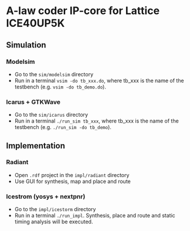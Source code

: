 # A-law coder IP-core for Lattice ICE40UP5K

## Simulation

### Modelsim

* Go to the ```sim/modelsim``` directory
* Run in a terminal ```vsim -do tb_xxx.do```, where tb_xxx is the name of the testbench (e.g. ```vsim -do tb_demo.do```).

### Icarus + GTKWave

* Go to the ```sim/icarus``` directory
* Run in a terminal ```./run_sim tb_xxx```, where tb_xxx is the name of the testbench (e.g. ```./run_sim -do tb_demo```).

## Implementation

### Radiant

* Open ```.rdf``` project in the ```impl/radiant``` directory
* Use GUI for synthesis, map and place and route

### Icestrom (yosys + nextpnr)

* Go to the ```impl/icestorm``` directory
* Run in a terminal ```./run_impl```. Synthesis, place and route and static timing analysis will be executed.